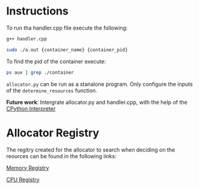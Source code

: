 # Instructions

To run tha handler.cpp file execute the following:

``` bash
g++ handler.cpp

sudo ./a.out {container_name} {container_pid}
```

To find the pid of the container execute:

```bash
ps aux | grep ./container
```

`allocator.py` can be run as a stanalone program. Only configure the inputs of the `determine_resources` function. 

**Future work**:
Intergrate allocator.py and handler.cpp, with the help of the [CPython Interpreter](https://docs.python.org/3/extending/embedding.html)

# Allocator Registry
The regitry created for the allocator to search when deciding on the reources can be found in the following links:

[Memory Registry](https://drive.google.com/drive/folders/1_7l9iXlwKDnFfCPnpu-t7O1DX0PSapt4?usp=sharing)

[CPU Registry](https://drive.google.com/drive/folders/1o5A0yIJWEwcWI9rAjq51ne3fkwOjWO_Q?usp=sharing)
